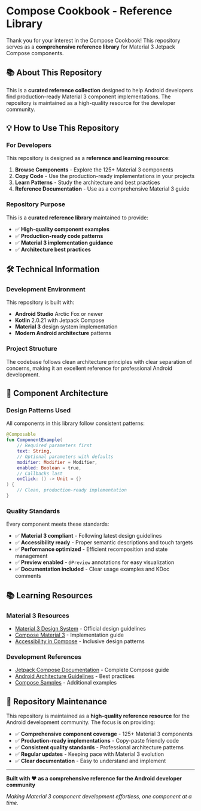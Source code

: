 # Compose Cookbook - Reference Library

Thank you for your interest in the Compose Cookbook! This repository serves as a **comprehensive reference library** for Material 3 Jetpack Compose components.

## 📚 About This Repository

This is a **curated reference collection** designed to help Android developers find production-ready Material 3 component implementations. The repository is maintained as a high-quality resource for the developer community.

## 💡 How to Use This Repository

### For Developers

This repository is designed as a **reference and learning resource**:

1. **Browse Components** - Explore the 125+ Material 3 components
2. **Copy Code** - Use the production-ready implementations in your projects  
3. **Learn Patterns** - Study the architecture and best practices
4. **Reference Documentation** - Use as a comprehensive Material 3 guide

### Repository Purpose

This is a **curated reference library** maintained to provide:
- ✅ **High-quality component examples**
- ✅ **Production-ready code patterns**  
- ✅ **Material 3 implementation guidance**
- ✅ **Architecture best practices**

## 🛠️ Technical Information

### Development Environment

This repository is built with:
- **Android Studio** Arctic Fox or newer
- **Kotlin** 2.0.21 with Jetpack Compose
- **Material 3** design system implementation
- **Modern Android architecture** patterns

### Project Structure

The codebase follows clean architecture principles with clear separation of concerns, making it an excellent reference for professional Android development.

## 🎨 Component Architecture

### Design Patterns Used

All components in this library follow consistent patterns:

```kotlin
@Composable
fun ComponentExample(
    // Required parameters first
    text: String,
    // Optional parameters with defaults
    modifier: Modifier = Modifier,
    enabled: Boolean = true,
    // Callbacks last
    onClick: () -> Unit = {}
) {
    // Clean, production-ready implementation
}
```

### Quality Standards

Every component meets these standards:
- ✅ **Material 3 compliant** - Following latest design guidelines
- ✅ **Accessibility ready** - Proper semantic descriptions and touch targets
- ✅ **Performance optimized** - Efficient recomposition and state management
- ✅ **Preview enabled** - `@Preview` annotations for easy visualization
- ✅ **Documentation included** - Clear usage examples and KDoc comments

## 📚 Learning Resources

### Material 3 Resources
- [Material 3 Design System](https://m3.material.io/) - Official design guidelines
- [Compose Material 3](https://developer.android.com/jetpack/compose/designsystems/material3) - Implementation guide
- [Accessibility in Compose](https://developer.android.com/jetpack/compose/accessibility) - Inclusive design patterns

### Development References
- [Jetpack Compose Documentation](https://developer.android.com/jetpack/compose) - Complete Compose guide
- [Android Architecture Guidelines](https://developer.android.com/topic/architecture) - Best practices
- [Compose Samples](https://github.com/android/compose-samples) - Additional examples

## 🎯 Repository Maintenance

This repository is maintained as a **high-quality reference resource** for the Android development community. The focus is on providing:

- ✅ **Comprehensive component coverage** - 125+ Material 3 components
- ✅ **Production-ready implementations** - Copy-paste friendly code
- ✅ **Consistent quality standards** - Professional architecture patterns
- ✅ **Regular updates** - Keeping pace with Material 3 evolution
- ✅ **Clear documentation** - Easy to understand and implement

---

**Built with ❤️ as a comprehensive reference for the Android developer community**

*Making Material 3 component development effortless, one component at a time.*